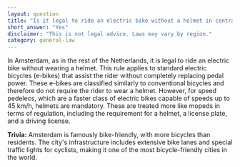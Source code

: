 ```yaml
---
layout: question
title: "Is it legal to ride an electric bike without a helmet in central Amsterdam?"
short_answer: "Yes"
disclaimer: "This is not legal advice. Laws may vary by region."
category: general-law
---
```

In Amsterdam, as in the rest of the Netherlands, it is legal to ride an electric bike without wearing a helmet. This rule applies to standard electric bicycles (e-bikes) that assist the rider without completely replacing pedal power. These e-bikes are classified similarly to conventional bicycles and therefore do not require the rider to wear a helmet. However, for speed pedelecs, which are a faster class of electric bikes capable of speeds up to 45 km/h, helmets are mandatory. These are treated more like mopeds in terms of regulation, including the requirement for a helmet, a license plate, and a driving license.

**Trivia:** Amsterdam is famously bike-friendly, with more bicycles than residents. The city's infrastructure includes extensive bike lanes and special traffic lights for cyclists, making it one of the most bicycle-friendly cities in the world.
